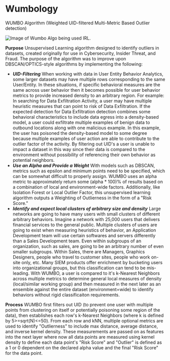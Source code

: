 # Wumbology
WUMBO Algorithm (Weighted UID-filtered Multi-Metric Based Outlier detection)

![Image of Wumbo Algo being used IRL.](https://assets.change.org/photos/0/ui/gi/ssUIGiKyMdDGReV-800x450-noPad.jpg?1530521121)

**Purpose**
Unsupervised Learning algorithm designed to identify outliers in datasets, created originally for use in Cybersecurity, Insider Threat, and Fraud. The purpose of the algorithm was to improve upon DBSCAN/OPTICS-style algorithms by implementing the following:
- **_UID-Filtering_**
When working with data in User Entity Behavior Analytics, some larger datasets may have multiple rows corresponding to the same User/Entity. In these situations, if specific behavioral measures are the same across user behavior then it becomes possible for user behavior metrics to provide increased density to an arbitrary region. 
For example: In searching for Data Exfiltration Activity, a user may have multiple heuristic measures that can point to risk of Data Exfiltration. If the expected detection for Data Exfiltration detection combines some behavioral characteristics to include data egress into a density-based model, a user could exfiltrate multiple examples of benign data to outbound locations along with one malicious example. In this example, the user has poisoned the density-based model to some degree because multiple examples of user action are able to contribute to the outlier factor of the activity. By filtering out UID's a user is unable to impact a dataset in this way since their data is compared to the environment without possibility of referencing their own behavior as potential neighbors.
- **_Use an Alpha and Provide a Weight_**
With models such as DBSCAN, metrics such as epsilon and minimum points need to be specified, which can be somewhat difficult to properly assign. WUMBO uses an alpha metric to approximately return some (alpha * 100)% of results based on a combination of local and environment-wide factors. Additionally, like Isolation Forest or Local Outlier Factor, this unsupervised learning algorithm outputs a Weighting of Outlierness in the form of a "Risk Score."
- **_Identify and expect local clusters of arbitrary size and density_**
Large networks are going to have many users with small clusters of different arbitrary behaviors. Imagine a network with 25,000 users that delivers financial services to the general public. Multiple clusters of users are going to exist when measuring heuristics of behavior, an Application Development team will use certain softwares and servers differently than a Sales Development team. Even within subgroups of an organization, such as sales, are going to be an arbitrary number of even smaller subgroups. Within Sales, there are Managers, Graphics Designers, people who travel to customer sites, people who work on-site only, etc. Many SIEM products offer enrichment by bucketing users into organizational groups, but this classification can tend to be mis-leading. With WUMBO, a user is compared to it's k-Nearest Neighbors across multiple metrics to determine general local measures of density (local/similar working group) and then measured in the next later as an ensemble against the entire dataset (environment=wide) to identify behaviors without rigid classificaiton requirements.


**Process**
WUMBO first filters out UID (to prevent one user with multiple points from clustering on itself or potentially poisoning some region of the data), then establishes each row's k-Nearest Neighbors (where k is defined by 5>=sqrt(N)<=50). From each row and kNN, multiple optional metrics are used to identify "Outlierness" to include max distance, average distance, and inverse kernel density. These measurements are passed on as features into the next layer where now all data points are measured using kernel density to define each data point's "Risk Score" and "Outlier" is defined as a 1 or 0 dependent on the declared alpha value and the final "Risk Score" for the data point.

